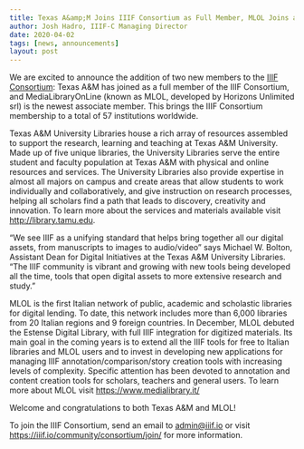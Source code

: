 ```yaml
---
title: Texas A&amp;M Joins IIIF Consortium as Full Member, MLOL Joins as Associate Member
author: Josh Hadro, IIIF-C Managing Director
date: 2020-04-02
tags: [news, announcements]
layout: post
---
```


We are excited to announce the addition of two new members to the [IIIF Consortium][consortium]: Texas A&M has joined as a full member of the IIIF Consortium, and MediaLibraryOnLine (known as MLOL, developed by Horizons Unlimited srl) is the newest associate member. This brings the IIIF Consortium membership to a total of 57 institutions worldwide.

Texas A&M University Libraries house a rich array of resources assembled to support the research, learning and teaching at Texas A&M University. Made up of five unique libraries, the University Libraries serve the entire student and faculty population at Texas A&M with physical and online resources and services. The University Libraries also provide expertise in almost all majors on campus and create areas that allow students to work individually and collaboratively, and give instruction on research processes, helping all scholars find a path that leads to discovery, creativity and innovation. To learn more about the services and materials available visit <http://library.tamu.edu>.

“We see IIIF as a unifying standard that helps bring together all our digital assets, from manuscripts to images to audio/video” says Michael W. Bolton, Assistant Dean for Digital Initiatives at the Texas A&M University Libraries.  “The IIIF community is vibrant and growing with new tools being developed all the time, tools that open digital assets to more extensive research and study.”

MLOL is the first Italian network of public, academic and scholastic libraries for digital lending. To date, this network includes more than 6,000 libraries from 20 Italian regions and 9 foreign countries. In December, MLOL debuted the Estense Digital Library, with full IIIF integration for digitized materials. Its main goal in the coming years is to extend all the IIIF tools for free to Italian libraries and MLOL users and to invest in developing new applications for managing IIIF annotation/comparison/story creation tools with increasing levels of complexity. Specific attention has been devoted to annotation and content creation tools for scholars, teachers and general users. To learn more about MLOL visit <https://www.medialibrary.it/>

Welcome and congratulations to both Texas A&M and MLOL!

To join the IIIF Consortium, send an email to [admin@iiif.io](mailto:admin@iiif.io) or visit <https://iiif.io/community/consortium/join/> for more information.

[consortium]: https://iiif.io/community/consortium/
